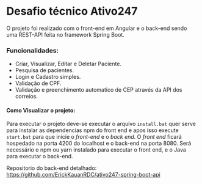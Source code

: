 # Desafio técnico Ativo247
O projeto foi realizado com o front-end em Angular e o back-end sendo uma REST-API feita no framework Spring Boot.
### Funcionalidades:
- Criar, Visualizar, Editar e Deletar Paciente.
- Pesquisa de pacientes.
- Login e Cadastro simples.
- Validação de CPF.
- Validação e preenchimento automatico de CEP através da API dos correios.
#### Como Visualizar o projeto:
Para executar o projeto deve-se executar o arquivo `install.bat` quer serve para instalar as dependencias npm do front end e apos isso execute `start.bat` para que inicie o *front-end* e o *back end*. O *front end* ficará hospedado na porta 4200 do localhost e o back-end na porta 8080.
Será necessário o npm ou yarn instalado para executar o front end,  e o Java para executar o back-end.


Repositorio do back-end detalhado: https://github.com/ErickKauanRDC/ativo247-spring-boot-api
